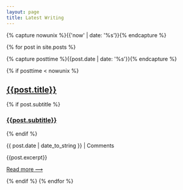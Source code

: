 ```yaml
---
layout: page
title: Latest Writing
---
```


{% capture nowunix %}{{'now' | date: '%s'}}{% endcapture %}

{% for post in site.posts %}

{% capture posttime %}{{post.date | date: '%s'}}{% endcapture %}

{% if posttime < nowunix %}

<h2 class=""><a class="no-underline tcblack" href="{{post.url}}">{{post.title}}</a></h2>

{% if post.subtitle %}

<h3 class=""><a class="no-underline tcblack" href="{{post.url}}">{{post.subtitle}}</a></h2>

{% endif %}

<span class="date">{{ post.date | date_to_string }} | <span class="disqus-comment-count" data-disqus-url="http://tomcritchlow.com{{post.url}}">Comments</span> </span>


{{post.excerpt}}

[Read more &#10239;]({{post.url}})

{% endif %}
{% endfor %}

<script id="dsq-count-scr" src="//tomcritchlow.disqus.com/count.js" async></script>
